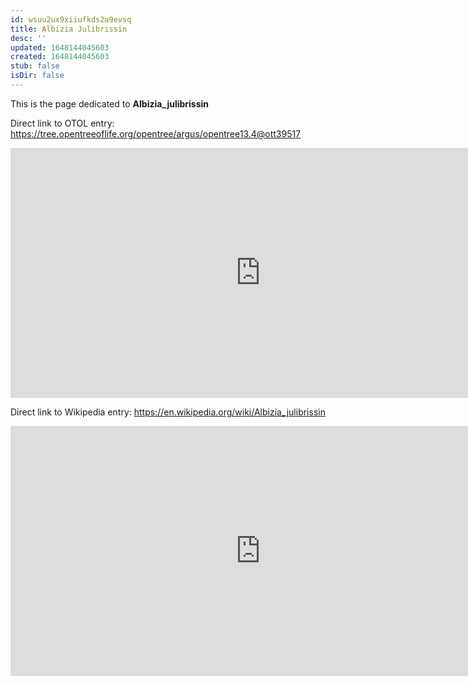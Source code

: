 ```yaml
---
id: wsuu2ux9xiiufkds2a9evsq
title: Albizia Julibrissin
desc: ''
updated: 1648144045603
created: 1648144045603
stub: false
isDir: false
---
```

This is the page dedicated to **Albizia_julibrissin**


Direct link to OTOL entry: https://tree.opentreeoflife.org/opentree/argus/opentree13.4@ott39517



<html>
    <body>
    <iframe src="https://tree.opentreeoflife.org/opentree/argus/opentree13.4@ott39517"
    width="800" height="400" frameborder="0" allowfullscreen> </iframe>
    </body>
</html>
    


Direct link to Wikipedia entry: https://en.wikipedia.org/wiki/Albizia_julibrissin



<html>
    <body>
    <iframe src="https://en.wikipedia.org/wiki/Albizia_julibrissin"
    width="800" height="400" frameborder="0" allowfullscreen> </iframe>
    </body>
</html>
    

